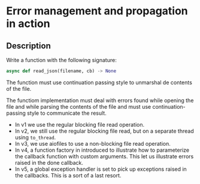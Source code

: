 # Error management and propagation in action


## Description

Write a function with the following signature:

```python
async def read_json(filename, cb) -> None
```

The function must use continuation passing style to unmarshal de contents of the file.

The functiom implementation must deal with errors found while opening the file and while parsing the contents of the file and must use continuation-passing style to communicate the result.

+ In v1 we use the regular blocking file read operation.
+ In v2, we still use the regular blocking file read, but on a separate thread using `to_thread`.
+ In v3, we use aiofiles to use a non-blocking file read operation.
+ In v4, a function factory in introduced to illustrate how to parameterize the callback function with custom arguments. This let us illustrate errors raised in the done callback.
+ In v5, a global exception handler is set to pick up exceptions raised in the callbacks. This is a sort of a last resort.

